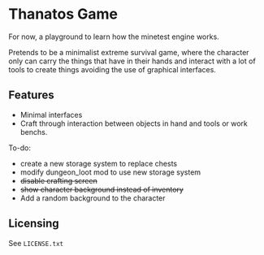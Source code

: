 # Thanatos Game

For now, a playground to learn how the minetest engine works.

Pretends to be a minimalist extreme survival game, where the character only 
can carry the things that have in their hands and interact with a lot of tools 
to create things avoiding the use of graphical interfaces.

## Features

- Minimal interfaces
- Craft through interaction between objects in hand and tools or work benchs.

To-do:
- create a new storage system to replace chests
- modify dungeon_loot mod to use new storage system
- ~~disable crafting screen~~
- ~~show character background instead of inventory~~
- Add a random background to the character

## Licensing

See `LICENSE.txt`
